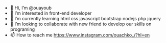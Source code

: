 - 👋 Hi, I’m @ouayoub
- 👀 I’m interested in front-end developer
- 🌱 I’m currently learning html css javascript bootstrap nodejs php jquery
- 💞️ I’m looking to collaborate with new friend to develop our skills on programing
- 📫 How to reach me https://www.instagram.com/ouachko_/?hl=en

<!---
ouayoub/ouayoub is a ✨ special ✨ repository because its `README.md` (this file) appears on your GitHub profile.
You can click the Preview link to take a look at your changes.
--->
